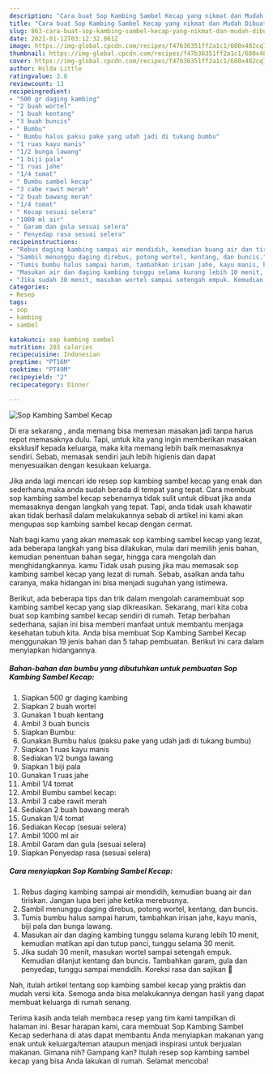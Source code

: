 ```yaml
---
description: "Cara buat Sop Kambing Sambel Kecap yang nikmat dan Mudah Dibuat"
title: "Cara buat Sop Kambing Sambel Kecap yang nikmat dan Mudah Dibuat"
slug: 863-cara-buat-sop-kambing-sambel-kecap-yang-nikmat-dan-mudah-dibuat
date: 2021-01-12T03:12:32.061Z
image: https://img-global.cpcdn.com/recipes/f47b36351ff2a1c1/680x482cq70/sop-kambing-sambel-kecap-foto-resep-utama.jpg
thumbnail: https://img-global.cpcdn.com/recipes/f47b36351ff2a1c1/680x482cq70/sop-kambing-sambel-kecap-foto-resep-utama.jpg
cover: https://img-global.cpcdn.com/recipes/f47b36351ff2a1c1/680x482cq70/sop-kambing-sambel-kecap-foto-resep-utama.jpg
author: Hilda Little
ratingvalue: 3.8
reviewcount: 13
recipeingredient:
- "500 gr daging kambing"
- "2 buah wortel"
- "1 buah kentang"
- "3 buah buncis"
- " Bumbu"
- " Bumbu halus paksu pake yang udah jadi di tukang bumbu"
- "1 ruas kayu manis"
- "1/2 bunga lawang"
- "1 biji pala"
- "1 ruas jahe"
- "1/4 tomat"
- " Bumbu sambel kecap"
- "3 cabe rawit merah"
- "2 buah bawang merah"
- "1/4 tomat"
- " Kecap sesuai selera"
- "1000 ml air"
- " Garam dan gula sesuai selera"
- " Penyedap rasa sesuai selera"
recipeinstructions:
- "Rebus daging kambing sampai air mendidih, kemudian buang air dan tiriskan. Jangan lupa beri jahe ketika merebusnya."
- "Sambil menunggu daging direbus, potong wortel, kentang, dan buncis."
- "Tumis bumbu halus sampai harum, tambahkan irisan jahe, kayu manis, biji pala dan bunga lawang."
- "Masukan air dan daging kambing tunggu selama kurang lebih 10 menit, kemudian matikan api dan tutup panci, tunggu selama 30 menit."
- "Jika sudah 30 menit, masukan wortel sampai setengah empuk. Kemudian dilanjut kentang dan buncis. Tambahkan garam, gula dan penyedap, tunggu sampai mendidih. Koreksi rasa dan sajikan 🤗"
categories:
- Resep
tags:
- sop
- kambing
- sambel

katakunci: sop kambing sambel 
nutrition: 203 calories
recipecuisine: Indonesian
preptime: "PT16M"
cooktime: "PT49M"
recipeyield: "2"
recipecategory: Dinner

---
```



![Sop Kambing Sambel Kecap](https://img-global.cpcdn.com/recipes/f47b36351ff2a1c1/680x482cq70/sop-kambing-sambel-kecap-foto-resep-utama.jpg)

Di era  sekarang , anda memang bisa memesan masakan jadi tanpa harus repot memasaknya dulu. Tapi, untuk kita yang ingin memberikan masakan eksklusif kepada keluarga, maka kita memang lebih baik memasaknya sendiri. Sebab, memasak sendiri jauh lebih higienis dan dapat menyesuaikan dengan kesukaan keluarga.

Jika anda lagi mencari ide resep sop kambing sambel kecap yang enak dan sederhana,maka anda sudah berada di tempat yang tepat. Cara membuat sop kambing sambel kecap  sebenarnya tidak sulit untuk dibuat jika anda memasaknya dengan langkah yang tepat. Tapi, anda tidak usah khawatir akan tidak berhasil dalam melakukannya 
sebab di artikel ini kami akan mengupas sop kambing sambel kecap dengan cermat.  



Nah bagi kamu yang akan memasak sop kambing sambel kecap yang lezat, ada beberapa langkah yang bisa dilakukan, mulai dari memilih jenis bahan, kemudian penentuan bahan segar, hingga cara mengolah dan menghidangkannya. kamu Tidak usah pusing jika mau memasak sop kambing sambel kecap yang lezat di rumah. Sebab, asalkan anda  tahu caranya, maka hidangan ini bisa menjadi suguhan yang istimewa.

Berikut, ada beberapa tips dan trik dalam mengolah caramembuat sop kambing sambel kecap yang siap dikreasikan. Sekarang, mari kita coba buat sop kambing sambel kecap sendiri di rumah. Tetap berbahan sederhana, sajian ini bisa memberi manfaat untuk membantu menjaga kesehatan tubuh kita. Anda bisa membuat Sop Kambing Sambel Kecap menggunakan 19 jenis bahan dan 5 tahap pembuatan. Berikut ini cara dalam menyiapkan hidangannya.

<!--inarticleads1-->

##### Bahan-bahan dan bumbu yang dibutuhkan untuk pembuatan Sop Kambing Sambel Kecap:

1. Siapkan 500 gr daging kambing
1. Siapkan 2 buah wortel
1. Gunakan 1 buah kentang
1. Ambil 3 buah buncis
1. Siapkan  Bumbu:
1. Gunakan  Bumbu halus (paksu pake yang udah jadi di tukang bumbu)
1. Siapkan 1 ruas kayu manis
1. Sediakan 1/2 bunga lawang
1. Siapkan 1 biji pala
1. Gunakan 1 ruas jahe
1. Ambil 1/4 tomat
1. Ambil  Bumbu sambel kecap:
1. Ambil 3 cabe rawit merah
1. Sediakan 2 buah bawang merah
1. Gunakan 1/4 tomat
1. Sediakan  Kecap (sesuai selera)
1. Ambil 1000 ml air
1. Ambil  Garam dan gula (sesuai selera)
1. Siapkan  Penyedap rasa (sesuai selera)




<!--inarticleads2-->

##### Cara menyiapkan Sop Kambing Sambel Kecap:

1. Rebus daging kambing sampai air mendidih, kemudian buang air dan tiriskan. Jangan lupa beri jahe ketika merebusnya.
1. Sambil menunggu daging direbus, potong wortel, kentang, dan buncis.
1. Tumis bumbu halus sampai harum, tambahkan irisan jahe, kayu manis, biji pala dan bunga lawang.
1. Masukan air dan daging kambing tunggu selama kurang lebih 10 menit, kemudian matikan api dan tutup panci, tunggu selama 30 menit.
1. Jika sudah 30 menit, masukan wortel sampai setengah empuk. Kemudian dilanjut kentang dan buncis. Tambahkan garam, gula dan penyedap, tunggu sampai mendidih. Koreksi rasa dan sajikan 🤗




Nah, itulah artikel tentang  sop kambing sambel kecap  yang praktis dan mudah versi kita. Semoga anda bisa melakukannya dengan hasil yang dapat membuat keluarga di rumah senang. 

Terima kasih anda telah membaca resep yang tim kami tampilkan di halaman ini. Besar harapan kami, cara membuat  Sop Kambing Sambel Kecap sederhana di atas dapat membantu Anda menyiapkan makanan yang enak untuk keluarga/teman ataupun menjadi inspirasi untuk berjualan makanan. Gimana nih? Gampang kan? Itulah resep sop kambing sambel kecap yang bisa Anda lakukan di rumah. Selamat mencoba!

